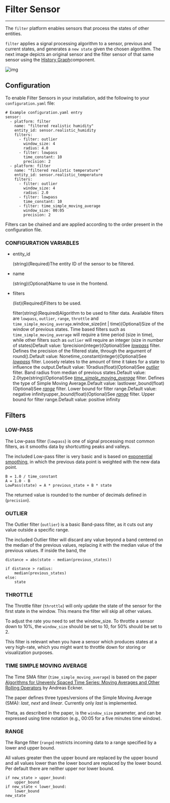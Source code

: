 # Filter Sensor

------

The `filter` platform enables sensors that process the states of other entities.

`filter` applies a signal processing algorithm to a sensor, previous and current states, and generates a `new state` given the chosen algorithm. The next image depicts an original sensor and the filter sensor of that same sensor using the [History Graph](https://www.home-assistant.io/components/history_graph/)component.

![img](https://d33wubrfki0l68.cloudfront.net/0551445a2ba85e40c473781d5386ac054fd9b2c1/59fff/images/screenshots/filter-sensor.png)

## Configuration

To enable Filter Sensors in your installation, add the following to your `configuration.yaml` file:

```
# Example configuration.yaml entry
sensor:
  - platform: filter
    name: "filtered realistic humidity"
    entity_id: sensor.realistic_humidity
    filters:
      - filter: outlier
        window_size: 4
        radius: 4.0
      - filter: lowpass
        time_constant: 10
        precision: 2
  - platform: filter
    name: "filtered realistic temperature"
    entity_id: sensor.realistic_temperature
    filters:
      - filter: outlier
        window_size: 4
        radius: 2.0
      - filter: lowpass
        time_constant: 10
      - filter: time_simple_moving_average
        window_size: 00:05
        precision: 2
```

Filters can be chained and are applied according to the order present in the configuration file.

### CONFIGURATION VARIABLES

- entity_id

  (string)(Required)The entity ID of the sensor to be filtered.

- name

  (string)(Optional)Name to use in the frontend.

- filters

  (list)(Required)Filters to be used.

  filter(string)(Required)Algorithm to be used to filter data. Available filters are `lowpass`, `outlier`, `range`, `throttle` and `time_simple_moving_average`.window_size(int | time)(Optional)Size of the window of previous states. Time based filters such as `time_simple_moving_average` will require a time period (size in time), while other filters such as `outlier` will require an integer (size in number of states)Default value: 1precision(integer)(Optional)See [*lowpass*](https://www.home-assistant.io/components/sensor.filter/#low-pass) filter. Defines the precision of the filtered state, through the argument of round().Default value: Nonetime_constant(integer)(Optional)See [*lowpass*](https://www.home-assistant.io/components/sensor.filter/#low-pass) filter. Loosely relates to the amount of time it takes for a state to influence the output.Default value: 10radius(float)(Optional)See [*outlier*](https://www.home-assistant.io/components/sensor.filter/#outlier) filter. Band radius from median of previous states.Default value: 2.0type(string)(Optional)See [*time_simple_moving_average*](https://www.home-assistant.io/components/sensor.filter/#time-simple-moving-average) filter. Defines the type of Simple Moving Average.Default value: lastlower_bound(float)(Optional)See [*range*](https://www.home-assistant.io/components/sensor.filter/#range) filter. Lower bound for filter range.Default value: negative infinityupper_bound(float)(Optional)See [*range*](https://www.home-assistant.io/components/sensor.filter/#range) filter. Upper bound for filter range.Default value: positive infinity

## Filters

### LOW-PASS

The Low-pass filter (`lowpass`) is one of signal processing most common filters, as it smooths data by shortcutting peaks and valleys.

The included Low-pass filter is very basic and is based on [exponential smoothing](https://en.wikipedia.org/wiki/Exponential_smoothing), in which the previous data point is weighted with the new data point.

```
B = 1.0 / time_constant
A = 1.0 - B
LowPass(state) = A * previous_state + B * state
```

The returned value is rounded to the number of decimals defined in (`precision`).

### OUTLIER

The Outlier filter (`outlier`) is a basic Band-pass filter, as it cuts out any value outside a specific range.

The included Outlier filter will discard any value beyond a band centered on the median of the previous values, replacing it with the median value of the previous values. If inside the band, the

```
distance = abs(state - median(previous_states))

if distance > radius:
    median(previous_states)
else:
    state
```

### THROTTLE

The Throttle filter (`throttle`) will only update the state of the sensor for the first state in the window. This means the filter will skip all other values.

To adjust the rate you need to set the window_size. To throttle a sensor down to 10%, the `window_size` should be set to 10, for 50% should be set to 2.

This filter is relevant when you have a sensor which produces states at a very high-rate, which you might want to throttle down for storing or visualization purposes.

### TIME SIMPLE MOVING AVERAGE

The Time SMA filter (`time_simple_moving_average`) is based on the paper [Algorithms for Unevenly Spaced Time Series: Moving Averages and Other Rolling Operators](http://www.eckner.com/papers/Algorithms%20for%20Unevenly%20Spaced%20Time%20Series.pdf) by Andreas Eckner.

The paper defines three types/versions of the Simple Moving Average (SMA): *last*, *next* and *linear*. Currently only *last* is implemented.

Theta, as described in the paper, is the `window_size` parameter, and can be expressed using time notation (e.g., 00:05 for a five minutes time window).

### RANGE

The Range filter (`range`) restricts incoming data to a range specified by a lower and upper bound.

All values greater then the upper bound are replaced by the upper bound and all values lower than the lower bound are replaced by the lower bound. Per default there are neither upper nor lower bound.

```
if new_state > upper_bound:
    upper_bound
if new_state < lower_bound:
    lower_bound
new_state
```